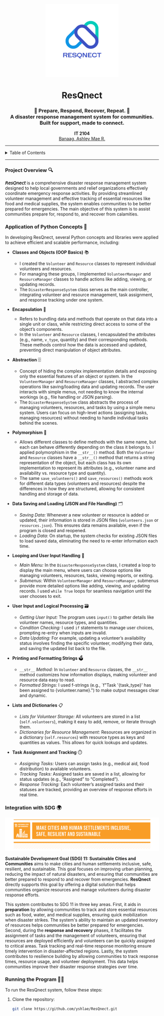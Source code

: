 <div align="center">
  <img src="https://github.com/yshlae/ResQnect/blob/main/images/resqnect%20logo.png" alt="ResQnect Logo" width="240" height="240">
  
  <h1>ResQnect</h1>
  
  <h3>🚨 Prepare, Respond, Recover, Repeat. 🚨 <br>
  A disaster response management system for communities. Built for support, made to connect.</h3>
  
  <p><b>IT 2104</b><br>
  <a href="https://github.com/yshlae">Banaag, Ashley Mae R.</a></p>
  
  <hr class="w-48 h-1 mx-auto my-4 bg-gray-100 border-0 rounded md:my-10 dark:bg-gray-700">
</div>

<details>
  <summary>Table of Contents</summary>
  
  1. [Project Overview](#project-overview)  
  2. [Application of Python Concepts](#application-of-python-concepts)  
  3. [Integration with SDG](#integration-with-sdg)  
  4. [Running the Program](#running-the-program)  

</details>

---

### Project Overview 🔍
**𝘙𝘦𝘴𝘘𝘯𝘦𝘤𝘵** is a comprehensive disaster response management system designed to help local governments and relief organizations effectively coordinate emergency response activities. By providing streamlined volunteer management and effective tracking of essential resources like food and medical supplies, the system enables communities to be better prepared for emergencies. The main objective of this system is to assist communities prepare for, respond to, and recover from calamities. 

### Application of Python Concepts 🐍
In developing ResQnect, several Python concepts and libraries were applied to achieve efficient and scalable performance, including:

- **Classes and Objects (OOP Basics)**  📚
  - I created the `Volunteer` and `Resource` classes to represent individual volunteers and resources.
  - For managing these groups, I implemented `VolunteerManager` and `ResourceManager` classes to handle actions like adding, viewing, or updating records.
  - The `DisasterResponseSystem` class serves as the main controller, integrating volunteer and resource management, task assignment, and response tracking under one system.

 - **Encapsulation**  💊
   - Refers to bundling data and methods that operate on that data into a single unit or class, while restricting direct access to some of the object’s components.
   - In the `Volunteer` and `Resource` classes, I encapsulated the attributes (e.g., name, `v_type`, quantity) and their corresponding methods. These methods control how the data is accessed and updated, preventing direct manipulation of object attributes.

 - **Abstraction**  🗄️
   - Concept of hiding the complex implementation details and exposing only the essential features of an object or system. In the `VolunteerManager` and `ResourceManager` classes, I abstracted complex operations like saving/loading data and updating records. The user interacts with simple menus, not needing to know the internal workings (e.g., file handling or JSON parsing).
   - The `DisasterResponseSystem` class abstracts the process of managing volunteers, resources, and tasks by using a simple menu system. Users can focus on high-level actions (assigning tasks, managing resources) without needing to handle individual tasks behind the scenes.

 - **Polymorphism**  📑
    - Allows different classes to define methods with the same name, but each can behave differently depending on the class it belongs to. I applied polymorphism in the `__str__()` method. Both the `Volunteer` and `Resource` classes have a `__str__()` method that returns a string representation of the object, but each class has its own implementation to represent its attributes (e.g., volunteer name and availability vs. resource type and quantity). 
    - The same `save_volunteers()` and `save_resources()` methods work for different data types (volunteers and resources) despite the differences in how they are structured, allowing for consistent handling and storage of data.

- **Data Saving and Loading (JSON and File Handling)**  🗂️
  - *Saving Data:* Whenever a new volunteer or resource is added or updated, their information is stored in JSON files (`volunteers.json` or `resources.json`). This ensures data remains available, even if the program is closed and reopened.
  - *Loading Data:* On startup, the system checks for existing JSON files to load saved data, eliminating the need to re-enter information each time.

- **Looping and User Input Handling**  🔁
  - *Main Menu:* In the `DisasterResponseSystem` class, I created a loop to display the main menu, where users can choose options like managing volunteers, resources, tasks, viewing reports, or exiting.
  - *Submenus:* Within `VolunteerManager` and `ResourceManager`, submenus provide more detailed options like adding, viewing, and updating records. I used `while True` loops for seamless navigation until the user chooses to exit.

- **User Input and Logical Processing**  🗃️
  - *Getting User Input:* The program uses `input()` to gather details like volunteer names, resource types, and quantities.
  - *Condition Checking:* I used `if` statements to manage user choices, prompting re-entry when inputs are invalid.
  - *Data Updating:* For example, updating a volunteer’s availability status involves finding the specific volunteer, modifying their data, and saving the updated list back to the file.

- **Printing and Formatting Strings**  🗳️
  - `__str__` *Method:* In `Volunteer` and `Resource` classes, the `__str__` method customizes how information displays, making volunteer and resource data easy to read.
  - *Formatted Strings:* I used f-strings (e.g., `f"Task '{task_type}' has been assigned to {volunteer.name}.") to make output messages clear and dynamic.

- **Lists and Dictionaries**  📋
  - *Lists for Volunteer Storage:* All volunteers are stored in a list (`self.volunteers`), making it easy to add, remove, or iterate through them.
  - *Dictionaries for Resource Management:* Resources are organized in a dictionary (`self.resources`) with resource types as keys and quantities as values. This allows for quick lookups and updates.

- **Task Assignment and Tracking**  ⏱️
  - *Assigning Tasks:* Users can assign tasks (e.g., medical aid, food distribution) to available volunteers.
  - *Tracking Tasks:* Assigned tasks are saved in a list, allowing for status updates (e.g., “Assigned” to “Completed”).
  - *Response Tracking:* Each volunteer’s assigned tasks and their statuses are tracked, providing an overview of response efforts in real time.

### Integration with SDG 🌍
<div align="center">
  <img src="https://github.com/yshlae/ResQnect/blob/main/images/SDG%20Goal%2011.png" alt="SDG Goal 11" width="600">
</div>

**Sustainable Development Goal (SDG) 11: Sustainable Cities and Communities** aims to make cities and human settlements inclusive, safe, resilient, and sustainable. This goal focuses on improving urban planning, reducing the impact of natural disasters, and ensuring that communities are better prepared to respond to and recover from emergencies. **ResQnect** directly supports this goal by offering a digital solution that helps communities organize resources and manage volunteers during disaster response efforts.

This system contributes to SDG 11 in three key areas. First, it aids in **preparation** by allowing communities to track and store essential resources such as food, water, and medical supplies, ensuring quick mobilization when disaster strikes. The system's ability to maintain an updated inventory of resources helps communities be better prepared for emergencies. Second, during the **response and recovery** phases, it facilitates the assignment of tasks and the management of volunteers, ensuring that resources are deployed efficiently and volunteers can be quickly assigned to critical areas. Task tracking and real-time response monitoring ensure timely intervention in disaster-affected regions. Lastly, the system contributes to resilience building by allowing communities to track response times, resource usage, and volunteer deployment. This data helps communities improve their disaster response strategies over time.

### Running the Program 👩‍💻
To run the ResQnect system, follow these steps:
1. Clone the repository:
   ```bash
   git clone https://github.com/yshlae/ResQnect.git
